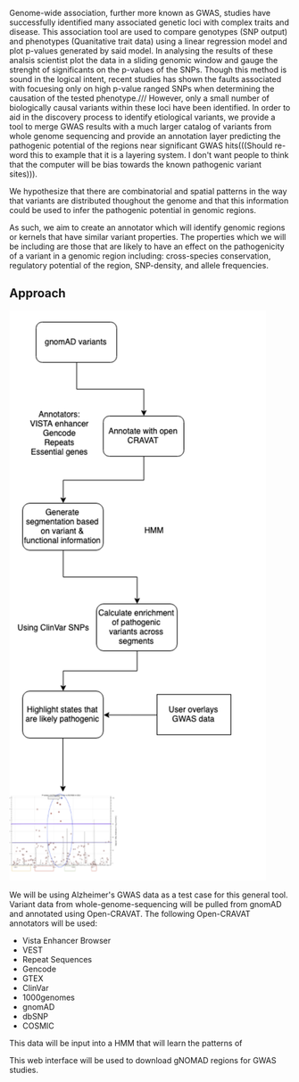


Genome-wide association, further more known as GWAS,  studies have successfully identified many associated genetic loci with complex traits and disease. This association tool are used to compare genotypes (SNP output) and phenotypes (Quanitative trait data) using a linear regression model and plot p-values generated by said model. In analysing the results of these analsis scientist plot the data in a sliding genomic window and gauge the strenght of significants on the p-values of the SNPs. Though this method is sound in the logical intent, recent studies has shown the faults associated with focuesing only on high p-value ranged SNPs when determining the causation of the tested phenotype.///  However, only a small number of biologically causal variants within these loci have been identified. In order to aid in the discovery process to identify etiological variants, we provide a tool to merge GWAS results with a much larger catalog of variants from whole genome sequencing and provide an annotation layer predicting the pathogenic potential of the regions near significant GWAS hits(((Should re-word this to example that it is a layering system. I don't want people to think that the computer will be bias towards the known pathogenic variant sites))).

We hypothesize that there are combinatorial and spatial patterns in the way that variants are distributed thoughout the genome and that this information could be used to infer the pathogenic potential in genomic regions.

As such, we aim to create an annotator which will identify genomic regions or kernels that have similar variant properties. The properties which we will be including are those that are likely to have an effect on the pathogenicity of a variant in a genomic region including: cross-species conservation, regulatory potential of the region, SNP-density, and allele frequencies.


## Approach

![flowchart](./images/flowchart.png)


We will be using Alzheimer's GWAS data as a test case for this general tool. Variant data from whole-genome-sequencing will be pulled from gnomAD and annotated using Open-CRAVAT. The following Open-CRAVAT annotators will be used:

- Vista Enhancer Browser
- VEST
- Repeat Sequences
- Gencode
- GTEX
- ClinVar
- 1000genomes
- gnomAD
- dbSNP
- COSMIC

This data will be input into a HMM that will learn the patterns of

This web interface will be used to download gNOMAD regions for GWAS studies.
